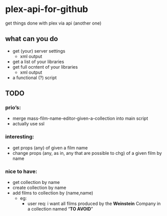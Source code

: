 # plex-api-for-github
 get things done with plex via api (another one)

## what can you do

* get (your) server settings
  * xml output
* get a list of your libraries
* get full ocntent of your libraries
  * xml output
* a functional (?) script

## TODO

### prio’s:

* merge mass-film-name-editor-given-a-collection into main script
* actually use ssl

### interesting:

* get props (any) of given a film name
* change props (any, as in, any that are possible to chg) of a given film by name

### nice to have:

* get collection by name
* create collection by name
* add films to collection by (name,name)
  * eg: 
    * user req: i want all films produced by the **Weinstein** Company in a collection named “**TO AVOID**” 

